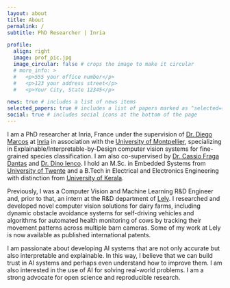 ```yaml
---
layout: about
title: About
permalink: /
subtitle: PhD Researcher | Inria

profile:
  align: right
  image: prof_pic.jpg
  image_circular: false # crops the image to make it circular
  # more_info: >
  #   <p>555 your office number</p>
  #   <p>123 your address street</p>
  #   <p>Your City, State 12345</p>

news: true # includes a list of news items
selected_papers: true # includes a list of papers marked as "selected={true}"
social: true # includes social icons at the bottom of the page
---
```


I am a PhD researcher at Inria, France under the supervision of [Dr. Diego Marcos](https://scholar.google.com/citations?user=IUqydU0AAAAJ) at [Inria](https://www.inria.fr/en/) in association with the [University of Montpellier](https://www.umontpellier.fr/), specializing in Explainable/Interpretable-by-Design computer vision systems for fine-grained species classification. I am also co-supervised by [Dr. Cassio Fraga Dantas](https://scholar.google.com/citations?user=YgcZQpgAAAAJ) and [Dr. Dino Ienco](https://scholar.google.com/citations?user=C8zfH3kAAAAJ). I hold an M.Sc. in Embedded Systems from [University of Twente](https://www.utwente.nl/en/) and a B.Tech in Electrical and Electronics Engineering with distinction from [University of Kerala](https://www.keralauniversity.ac.in/).

Previously, I was a Computer Vision and Machine Learning R&D Engineer and, prior to that, an intern at the R&D department of [Lely](https://www.lely.com/en/). I researched and developed novel computer vision solutions for dairy farms, including dynamic obstacle avoidance systems for self-driving vehicles and algorithms for automated health monitoring of cows by tracking their movement patterns across multiple barn cameras. Some of my work at Lely is now available as published international patents.

I am passionate about developing AI systems that are not only accurate but also interpretable and explainable. In this way, I believe that we can build trust in AI systems and perhaps even understand how to improve them. I am also interested in the use of AI for solving real-world problems. I am a strong advocate for open science and reproducible research. 

